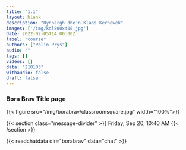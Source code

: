 ```yaml
---
title: "1.1"
layout: blank
description: "Dynnargh dhe'n Klass Kernewek"
images: ['/img/kdl800x400.jpg']
date: 2022-02-05T14:00:00Z
label: "course"
authors: ["Polin Prys"]
audio: ""
tags: []
videos: []
data: "210103"
withaudio: false
draft: false
---
```


### Bora Brav Title page
{{< figure src="/img/borabrav/classroomsquare.jpg"  width="100%">}}


{{< section class="message-divider" >}}
Friday, Sep 20, 10:40 AM
{{< /section >}}

{{< readchatdata dir="borabrav" data="chat" >}}

